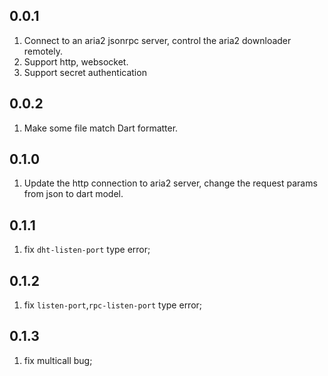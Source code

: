 ## 0.0.1

1. Connect to an aria2 jsonrpc server, control the aria2 downloader remotely.
2. Support http, websocket.
3. Support secret authentication

## 0.0.2

1. Make some file match Dart formatter.


## 0.1.0
1. Update the http connection to aria2 server, change the request params from json to dart model.


## 0.1.1
1. fix `dht-listen-port` type error;

## 0.1.2
1. fix `listen-port`,`rpc-listen-port` type error;

## 0.1.3
1. fix multicall bug;
